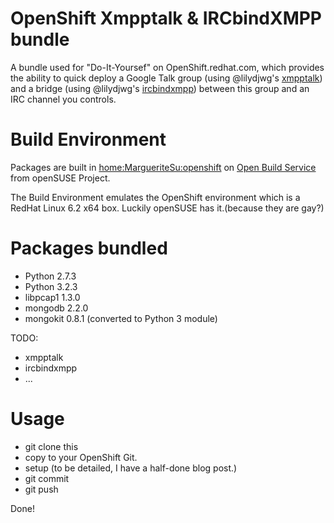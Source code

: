 # OpenShift Xmpptalk & IRCbindXMPP bundle

A bundle used for "Do-It-Yoursef" on OpenShift.redhat.com, which provides the ability to quick deploy a Google Talk group (using @lilydjwg's [xmpptalk](https://github.com/lilydjwg/xmpptalk)) and a bridge (using @lilydjwg's [ircbindxmpp](https://github.com/lilydjwg/ircbindxmpp)) between this group and an IRC channel you controls.

# Build Environment

Packages are built in [home:MargueriteSu:openshift](https://build.opensuse.org/project/show?project=home%3AMargueriteSu%3Aopenshift) on [Open Build Service](http://build.opensuse.org) from openSUSE Project.

The Build Environment emulates the OpenShift environment which is a RedHat Linux 6.2 x64 box. Luckily openSUSE has it.(because they are gay?)

# Packages bundled

* Python 2.7.3
* Python 3.2.3
* libpcap1 1.3.0
* mongodb 2.2.0
* mongokit 0.8.1 (converted to Python 3 module)

TODO:
* xmpptalk
* ircbindxmpp
* ...

# Usage 

* git clone this
* copy to your OpenShift Git.
* setup (to be detailed, I have a half-done blog post.)
* git commit 
* git push

Done!
